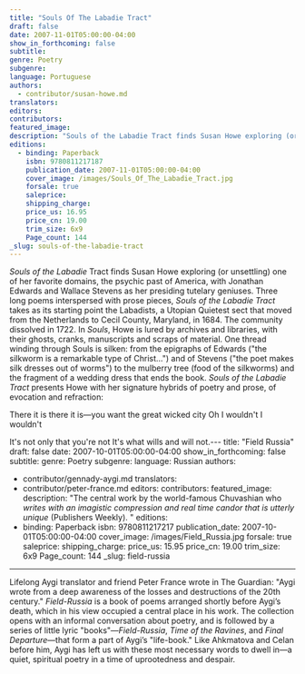 ```yaml
---
title: "Souls Of The Labadie Tract"
draft: false
date: 2007-11-01T05:00:00-04:00
show_in_forthcoming: false
subtitle:
genre: Poetry
subgenre:
language: Portuguese
authors:
  - contributor/susan-howe.md
translators:
editors:
contributors:
featured_image:
description: "Souls of the Labadie Tract finds Susan Howe exploring (or unsettling) one of her favorite domains, the psychic past of America, with Jonathan Edwards and Wallace Stevens as her presiding tutelary geniuses. "
editions:
  - binding: Paperback
    isbn: 9780811217187
    publication_date: 2007-11-01T05:00:00-04:00
    cover_image: /images/Souls_Of_The_Labadie_Tract.jpg
    forsale: true
    saleprice:
    shipping_charge:
    price_us: 16.95
    price_cn: 19.00
    trim_size: 6x9
    Page_count: 144
_slug: souls-of-the-labadie-tract
---
```


_Souls of the Labadie_ Tract finds Susan Howe exploring (or unsettling) one of her favorite domains, the psychic past of America, with Jonathan Edwards and Wallace Stevens as her presiding tutelary geniuses. Three long poems interspersed with prose pieces, _Souls of the Labadie Tract_ takes as its starting point the Labadists, a Utopian Quietest sect that moved from the Netherlands to Cecil County, Maryland, in 1684. The community dissolved in 1722. In _Souls_, Howe is lured by archives and libraries, with their ghosts, cranks, manuscripts and scraps of material. One thread winding through Souls is silken: from the epigraphs of Edwards ("the silkworm is a remarkable type of Christ...") and of Stevens ("the poet makes silk dresses out of worms") to the mulberry tree (food of the silkworms) and the fragment of a wedding dress that ends the book. _Souls of the Labadie Tract_ presents Howe with her signature hybrids of poetry and prose, of evocation and refraction:

There it is there it is—you
want the great wicked city
Oh I wouldn't I wouldn't

It's not only that you're not
It's what wills and will not.---
title: "Field Russia"
draft: false
date: 2007-10-01T05:00:00-04:00
show_in_forthcoming: false
subtitle:
genre: Poetry
subgenre:
language: Russian
authors:
  - contributor/gennady-aygi.md
translators:
  - contributor/peter-france.md
editors:
contributors:
featured_image:
description: "The central work by the world-famous Chuvashian who _writes with an imagistic compression and real time candor that is utterly unique_ (Publishers Weekly). "
editions:
  - binding: Paperback
    isbn: 9780811217217
    publication_date: 2007-10-01T05:00:00-04:00
    cover_image: /images/Field_Russia.jpg
    forsale: true
    saleprice:
    shipping_charge:
    price_us: 15.95
    price_cn: 19.00
    trim_size: 6x9
    Page_count: 144
_slug: field-russia
---

Lifelong Aygi translator and friend Peter France wrote in The Guardian: "Aygi wrote from a deep awareness of the losses and destructions of the 20th century." _Field-Russia_ is a book of poems arranged shortly before Aygi’s death, which in his view occupied a central place in his work. The collection opens with an informal conversation about poetry, and is followed by a series of little lyric "books"—_Field-Russia_, _Time of the Ravines_, and _Final Departure_—that form a part of Aygi’s "life-book." Like Ahkmatova and Celan before him, Aygi has left us with these most necessary words to dwell in—a quiet, spiritual poetry in a time of uprootedness and despair.

